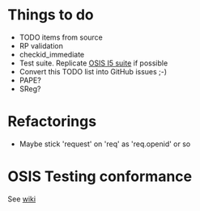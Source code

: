 Things to do
============

* TODO items from source
* RP validation
* checkid_immediate
* Test suite. Replicate [OSIS I5 suite](http://test-id.org/Default.aspx) if possible
* Convert this TODO list into GitHub issues ;-)
* PAPE?
* SReg?

Refactorings
============

* Maybe stick 'request' on 'req' as 'req.openid' or so

OSIS Testing conformance
========================

See [wiki](https://github.com/codeaholics/skylith/wiki/OSIS-Testing-Compliance)
